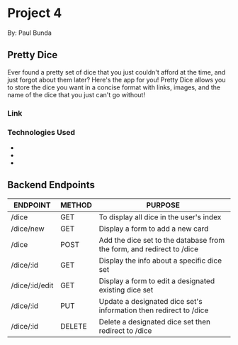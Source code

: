 # Project 4
By: Paul Bunda
## Pretty Dice
Ever found a pretty set of dice that you just couldn't afford at the time, and just forgot about them later? Here's the app for you! Pretty Dice allows you to store the dice you want in a concise format with links, images, and the name of the dice that you just can't go without!

### Link

### Technologies Used 
-
-
-

## Backend Endpoints
| ENDPOINT | METHOD | PURPOSE |
|----------|--------|---------|
| /dice | GET | To display all dice in the user's index |
| /dice/new | GET | Display a form to add a new card |
| /dice | POST | Add the dice set to the database from the form, and redirect to /dice |
| /dice/:id | GET | Display the info about a specific dice set |
| /dice/:id/edit | GET | Display a form to edit a designated existing dice set |
| /dice/:id | PUT | Update a designated dice set's information then redirect to /dice |
| /dice/:id | DELETE | Delete a designated dice set then redirect to /dice  |
